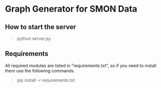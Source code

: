# Graph Generator for SMON Data

## How to start the server
> python server.py

## Requirements
All required modules are listed in "requirements.txt", so if you need to install them use the following commands.
> pip install -r requirements.txt

